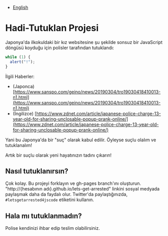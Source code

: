 - [English](README.md)


# Hadi-Tutuklan Projesi

Japonya'da ilkokuldaki bir kız websitesine şu şekilde sonsuz bir JavaScript döngüsü koyduğu için polisler tarafından tutuklandı:
```js
while (1) {
  alert("!");
}
```

İlgili Haberler:

- (Japonca) [https://www.sanspo.com/geino/news/20190304/tro19030418410013-n1.html](https://www.sanspo.com/geino/news/20190304/tro19030418410013-n1.html)
- (İngilizce) [https://www.zdnet.com/article/japanese-police-charge-13-year-old-for-sharing-unclosable-popup-prank-online/](https://www.zdnet.com/article/japanese-police-charge-13-year-old-for-sharing-unclosable-popup-prank-online/)

Yani bu Japonya'da bir "suç" olarak kabul edilir. Öyleyse suçlu olalım ve tutuklanalım!

Artık bir suçlu olarak yeni hayatınızın tadını çıkarın!

## Nasıl tutuklanırsın?

Çok kolay. Bu projeyi forklayın ve gh-pages branch'ını oluşturun. "http://{hesabının adı}.github.io/lets-get-arrested" linkini sosyal medyada paylaşmak daha da faydalı olur. Twitter'da paylaştığınızda, `#letsgetarrested4jscode` etiketini kullanın.

## Hala mı tutuklanmadın?

Polise kendinizi ihbar edip teslim olabilirsiniz.
